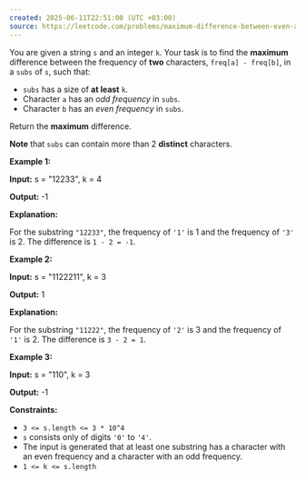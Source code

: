 ```yaml
---
created: 2025-06-11T22:51:00 (UTC +03:00)
source: https://leetcode.com/problems/maximum-difference-between-even-and-odd-frequency-ii/description/?envType=daily-question&envId=2025-06-11
---
```

You are given a string `s` and an integer `k`. Your task is to find the **maximum** difference between the frequency of **two** characters, `freq[a] - freq[b]`, in a `subs` of `s`, such that:

-   `subs` has a size of **at least** `k`.
-   Character `a` has an _odd frequency_ in `subs`.
-   Character `b` has an _even frequency_ in `subs`.

Return the **maximum** difference.

**Note** that `subs` can contain more than 2 **distinct** characters.


**Example 1:**

**Input:** s = "12233", k = 4

**Output:** \-1

**Explanation:**

For the substring `"12233"`, the frequency of `'1'` is 1 and the frequency of `'3'` is 2. The difference is `1 - 2 = -1`.


**Example 2:**

**Input:** s = "1122211", k = 3

**Output:** 1

**Explanation:**

For the substring `"11222"`, the frequency of `'2'` is 3 and the frequency of `'1'` is 2. The difference is `3 - 2 = 1`.


**Example 3:**

**Input:** s = "110", k = 3

**Output:** \-1


**Constraints:**

-   `3 <= s.length <= 3 * 10^4`
-   `s` consists only of digits `'0'` to `'4'`.
-   The input is generated that at least one substring has a character with an even frequency and a character with an odd frequency.
-   `1 <= k <= s.length`
